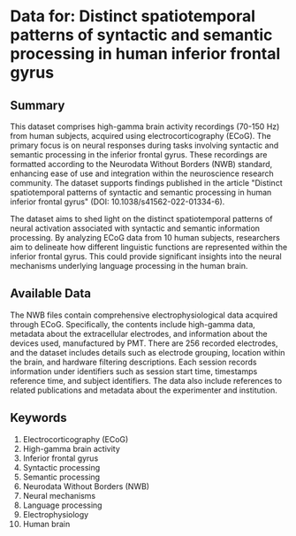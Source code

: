 # Data for: Distinct spatiotemporal patterns of syntactic and semantic processing in human inferior frontal gyrus

## Summary

This dataset comprises high-gamma brain activity recordings (70-150 Hz) from human subjects, acquired using electrocorticography (ECoG). The primary focus is on neural responses during tasks involving syntactic and semantic processing in the inferior frontal gyrus. These recordings are formatted according to the Neurodata Without Borders (NWB) standard, enhancing ease of use and integration within the neuroscience research community. The dataset supports findings published in the article "Distinct spatiotemporal patterns of syntactic and semantic processing in human inferior frontal gyrus" (DOI: 10.1038/s41562-022-01334-6).

The dataset aims to shed light on the distinct spatiotemporal patterns of neural activation associated with syntactic and semantic information processing. By analyzing ECoG data from 10 human subjects, researchers aim to delineate how different linguistic functions are represented within the inferior frontal gyrus. This could provide significant insights into the neural mechanisms underlying language processing in the human brain.

## Available Data

The NWB files contain comprehensive electrophysiological data acquired through ECoG. Specifically, the contents include high-gamma data, metadata about the extracellular electrodes, and information about the devices used, manufactured by PMT. There are 256 recorded electrodes, and the dataset includes details such as electrode grouping, location within the brain, and hardware filtering descriptions. Each session records information under identifiers such as session start time, timestamps reference time, and subject identifiers. The data also include references to related publications and metadata about the experimenter and institution.

## Keywords

1. Electrocorticography (ECoG)
2. High-gamma brain activity
3. Inferior frontal gyrus
4. Syntactic processing
5. Semantic processing
6. Neurodata Without Borders (NWB)
7. Neural mechanisms
8. Language processing
9. Electrophysiology
10. Human brain